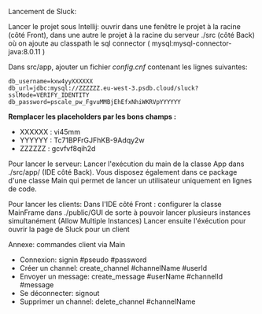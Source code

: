 Lancement de Sluck:

Lancer le projet sous Intellij: ouvrir dans une fenêtre le projet à la racine (côté Front), dans une autre le projet à la racine du serveur ./src (côté Back) où on ajoute au classpath le sql connector ( mysql:mysql-connector-java:8.0.11 )

Dans src/app, ajouter un fichier *config.cnf* contenant les lignes suivantes:

```
db_username=kxw4yyXXXXXX
db_url=jdbc:mysql://ZZZZZZ.eu-west-3.psdb.cloud/sluck?sslMode=VERIFY_IDENTITY
db_password=pscale_pw_FgvuMMBjEhEfxNhiWKRVpYYYYYY
```
**Remplacer les placeholders par les bons champs :**
- XXXXXX : vi45mm
- YYYYYY : Tc71BPFrGJFhKB-9Adqy2w
- ZZZZZZ : gcvfvf8qih2d 

Pour lancer le serveur:
Lancer l'exécution du main de la classe App dans ./src/app/ (IDE côté Back).
Vous disposez également dans ce package d'une classe Main qui permet de lancer un utilisateur uniquement en lignes de code.

Pour lancer les clients:
Dans l'IDE côté Front : configurer la classe MainFrame dans ./public/GUI de sorte à pouvoir lancer plusieurs instances simultanément (Allow Multiple Instances)
Lancer ensuite l'éxécution pour ouvrir la page de Sluck pour un client

Annexe: commandes client via Main
- Connexion:        signin #pseudo #password
- Créer un channel:     create_channel #channelName #userId
- Envoyer un message:   create_message #userName #channelId #message
- Se déconnecter:    signout
- Supprimer un channel:     delete_channel #channelName
